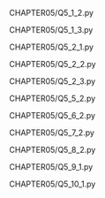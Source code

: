 CHAPTER05/Q5_1_2.py

CHAPTER05/Q5_1_3.py

CHAPTER05/Q5_2_1.py

CHAPTER05/Q5_2_2.py

CHAPTER05/Q5_2_3.py

CHAPTER05/Q5_5_2.py

CHAPTER05/Q5_6_2.py

CHAPTER05/Q5_7_2.py

CHAPTER05/Q5_8_2.py

CHAPTER05/Q5_9_1.py 

CHAPTER05/Q5_10_1.py
